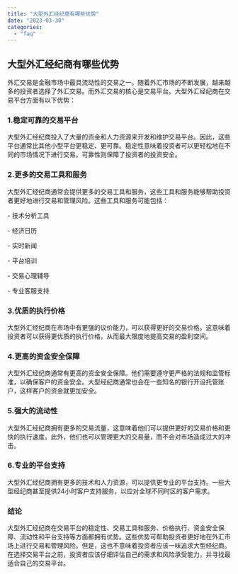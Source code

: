 ```yaml
---
title: "大型外汇经纪商有哪些优势"
date: "2023-03-30"
categories: 
  - "faq"
---
```


## 大型外汇经纪商有哪些优势

外汇交易是金融市场中最具流动性的交易之一。随着外汇市场的不断发展，越来越多的投资者选择了外汇交易。而外汇交易的核心是交易平台。大型外汇经纪商在交易平台方面有以下优势：

### 1.稳定可靠的交易平台

大型外汇经纪商投入了大量的资金和人力资源来开发和维护交易平台。因此，这些平台通常比其他小型平台更稳定、更可靠。稳定性意味着投资者可以更轻松地在不同的市场情况下进行交易。可靠性则保障了投资者的投资安全。

### 2.更多的交易工具和服务

大型外汇经纪商通常会提供更多的交易工具和服务，这些工具和服务能够帮助投资者更好地进行交易和管理风险。这些工具和服务可能包括：

\- 技术分析工具

\- 经济日历

\- 实时新闻

\- 平台培训

\- 交易心理辅导

\- 专业客服支持

### 3.优质的执行价格

大型外汇经纪商在市场中有更强的议价能力，可以获得更好的交易价格。这意味着投资者可以获得更优质的执行价格，从而最大限度地提高交易的盈利空间。

### 4.更高的资金安全保障

大型外汇经纪商通常有更高的资金安全保障。他们需要遵守更严格的法规和监管标准，以确保客户的资金安全。大型经纪商通常也会在一些知名的银行开设托管账户，这样客户的资金就更加安全。

### 5.强大的流动性

大型外汇经纪商拥有更多的交易流量，这意味着他们可以提供更好的交易价格和更快的执行速度。此外，他们也可以管理更大的交易量，而不会对市场造成过大的冲击。

### 6.专业的平台支持

大型外汇经纪商拥有更多的技术和人力资源，可以提供更专业的平台支持。一些大型经纪商甚至提供24小时客户支持服务，以应对全球不同时区的客户需求。

### 结论

大型外汇经纪商在交易平台的稳定性、交易工具和服务、价格执行、资金安全保障、流动性和平台支持等方面都拥有优势。这些优势可帮助投资者更好地在外汇市场上进行交易和管理风险。但是，这也不意味着投资者应该一味追求大型经纪商。在选择交易平台之前，投资者应该仔细评估自己的需求和风险承受能力，并寻找最适合自己的交易平台。
